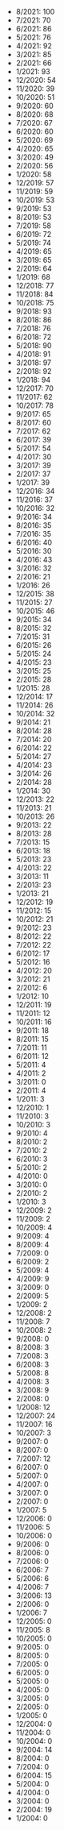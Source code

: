 *  8/2021: 100
*  7/2021: 70
*  6/2021: 86
*  5/2021: 76
*  4/2021: 92
*  3/2021: 85
*  2/2021: 66
*  1/2021: 93
*  12/2020: 54
*  11/2020: 39
*  10/2020: 51
*  9/2020: 60
*  8/2020: 68
*  7/2020: 67
*  6/2020: 60
*  5/2020: 69
*  4/2020: 65
*  3/2020: 49
*  2/2020: 56
*  1/2020: 58
*  12/2019: 57
*  11/2019: 59
*  10/2019: 53
*  9/2019: 53
*  8/2019: 53
*  7/2019: 58
*  6/2019: 72
*  5/2019: 74
*  4/2019: 65
*  3/2019: 65
*  2/2019: 64
*  1/2019: 68
*  12/2018: 77
*  11/2018: 84
*  10/2018: 75
*  9/2018: 93
*  8/2018: 86
*  7/2018: 76
*  6/2018: 72
*  5/2018: 90
*  4/2018: 91
*  3/2018: 97
*  2/2018: 92
*  1/2018: 94
*  12/2017: 70
*  11/2017: 62
*  10/2017: 78
*  9/2017: 65
*  8/2017: 60
*  7/2017: 62
*  6/2017: 39
*  5/2017: 54
*  4/2017: 30
*  3/2017: 39
*  2/2017: 37
*  1/2017: 39
*  12/2016: 34
*  11/2016: 37
*  10/2016: 32
*  9/2016: 34
*  8/2016: 35
*  7/2016: 35
*  6/2016: 40
*  5/2016: 30
*  4/2016: 43
*  3/2016: 32
*  2/2016: 21
*  1/2016: 26
*  12/2015: 38
*  11/2015: 27
*  10/2015: 46
*  9/2015: 34
*  8/2015: 32
*  7/2015: 31
*  6/2015: 26
*  5/2015: 24
*  4/2015: 23
*  3/2015: 25
*  2/2015: 28
*  1/2015: 28
*  12/2014: 17
*  11/2014: 26
*  10/2014: 32
*  9/2014: 21
*  8/2014: 28
*  7/2014: 20
*  6/2014: 22
*  5/2014: 27
*  4/2014: 23
*  3/2014: 26
*  2/2014: 28
*  1/2014: 30
*  12/2013: 22
*  11/2013: 21
*  10/2013: 26
*  9/2013: 22
*  8/2013: 28
*  7/2013: 15
*  6/2013: 18
*  5/2013: 23
*  4/2013: 22
*  3/2013: 11
*  2/2013: 23
*  1/2013: 21
*  12/2012: 19
*  11/2012: 15
*  10/2012: 21
*  9/2012: 23
*  8/2012: 22
*  7/2012: 22
*  6/2012: 17
*  5/2012: 16
*  4/2012: 20
*  3/2012: 21
*  2/2012: 6
*  1/2012: 10
*  12/2011: 19
*  11/2011: 12
*  10/2011: 16
*  9/2011: 18
*  8/2011: 15
*  7/2011: 11
*  6/2011: 12
*  5/2011: 4
*  4/2011: 2
*  3/2011: 0
*  2/2011: 4
*  1/2011: 3
*  12/2010: 1
*  11/2010: 3
*  10/2010: 3
*  9/2010: 4
*  8/2010: 2
*  7/2010: 2
*  6/2010: 3
*  5/2010: 2
*  4/2010: 0
*  3/2010: 0
*  2/2010: 2
*  1/2010: 3
*  12/2009: 2
*  11/2009: 2
*  10/2009: 4
*  9/2009: 4
*  8/2009: 4
*  7/2009: 0
*  6/2009: 2
*  5/2009: 4
*  4/2009: 9
*  3/2009: 0
*  2/2009: 5
*  1/2009: 2
*  12/2008: 2
*  11/2008: 7
*  10/2008: 2
*  9/2008: 0
*  8/2008: 3
*  7/2008: 3
*  6/2008: 3
*  5/2008: 8
*  4/2008: 3
*  3/2008: 9
*  2/2008: 0
*  1/2008: 12
*  12/2007: 24
*  11/2007: 16
*  10/2007: 3
*  9/2007: 0
*  8/2007: 0
*  7/2007: 12
*  6/2007: 0
*  5/2007: 0
*  4/2007: 0
*  3/2007: 0
*  2/2007: 0
*  1/2007: 5
*  12/2006: 0
*  11/2006: 5
*  10/2006: 0
*  9/2006: 0
*  8/2006: 0
*  7/2006: 0
*  6/2006: 7
*  5/2006: 6
*  4/2006: 7
*  3/2006: 13
*  2/2006: 0
*  1/2006: 7
*  12/2005: 0
*  11/2005: 8
*  10/2005: 0
*  9/2005: 0
*  8/2005: 0
*  7/2005: 0
*  6/2005: 0
*  5/2005: 0
*  4/2005: 0
*  3/2005: 0
*  2/2005: 0
*  1/2005: 0
*  12/2004: 0
*  11/2004: 0
*  10/2004: 0
*  9/2004: 14
*  8/2004: 0
*  7/2004: 0
*  6/2004: 15
*  5/2004: 0
*  4/2004: 0
*  3/2004: 0
*  2/2004: 19
*  1/2004: 0